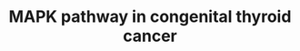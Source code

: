 ---
annotations:
- type: Pathway Ontology
  value: altered Erk5 MAPK signaling pathway
- type: Pathway Ontology
  value: thyroid cancer pathway
- type: Disease Ontology
  value: thyroid gland cancer
authors:
- Omranhasan
- Egonw
- Fehrhart
- Eweitz
- AlexanderPico
description: The MAPK pathway involved in the progression of different diseases such
  as diabetes, developmental abnormalities and cancer since it has a essential role
  in the regulation a wide variety of cellular processes such as proliferation, differentiation
  and apoptosis. consequently, dysregulation of MAPK pathway leads to the occurrence
  of the related disease
last-edited: 2022-01-08
organisms:
- Homo sapiens
redirect_from:
- /index.php/Pathway:WP4928
- /instance/WP4928
schema-jsonld:
- '@context': https://schema.org/
  '@id': https://wikipathways.github.io/pathways/WP4928.html
  '@type': Dataset
  creator:
    '@type': Organization
    name: WikiPathways
  description: The MAPK pathway involved in the progression of different diseases
    such as diabetes, developmental abnormalities and cancer since it has a essential
    role in the regulation a wide variety of cellular processes such as proliferation,
    differentiation and apoptosis. consequently, dysregulation of MAPK pathway leads
    to the occurrence of the related disease
  keywords:
  - ''
  - SOS2
  - c-MYC
  - CRAF
  - ELK1
  - KSR1
  - c-FOS
  - GTP
  - RAS
  - MAP2K2
  - SOS1
  - c-JUN
  - SHC1
  - MAP2K1
  - ALK tyrosine kinase receptor
  - GRB2
  - MAPK3
  - GDP
  - BRAF
  license: CC0
  name: MAPK pathway in congenital thyroid cancer
seo: CreativeWork
title: MAPK pathway in congenital thyroid cancer
wpid: WP4928
---